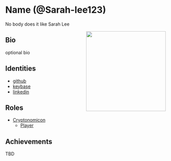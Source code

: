# Name (@Sarah-lee123)

No body does it like Sarah Lee

<img align="right" width="250" src="avatar.png">

## Bio

optional bio

## Identities
* [github](https://github.com/github_id)
* [keybase](https://keybase.io/keybase_id)
* [linkedin](https://www.linkedin.com/in/linkedin_id)

## Roles
* [Cryptonomicon](https://cryptotechguru.github.io/Cryptonomicon/)
  * [Player](https://cryptotechguru.github.io/Cryptonomicon/Roles/Player)
  
## Achievements
TBD
